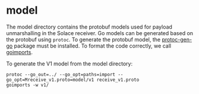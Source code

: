 # model

The model directory contains the protobuf models used for payload unmarshalling in the Solace receiver. Go models can be generated based on the protobuf using `protoc`. To generate the protobuf model, the [protoc-gen-go](https://developers.google.com/protocol-buffers/docs/reference/go-generated) package must be installed. To format the code correctly, we call [goimports](https://pkg.go.dev/golang.org/x/tools/cmd/goimports).

To generate the V1 model from the model directory:
```
protoc --go_out=../ --go_opt=paths=import --go_opt=Mreceive_v1.proto=model/v1 receive_v1.proto
goimports -w v1/
```
